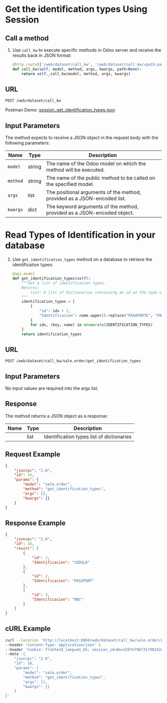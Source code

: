 Get the identification types Using Session
=============================

Call a method
-------------

1. Use `call_kw` to execute specific methods in Odoo server and receive the results back in JSON format:

    ```python
    @http.route(['/web/dataset/call_kw', '/web/dataset/call_kw/<path:path>'], type='json', auth="user")
    def call_kw(self, model, method, args, kwargs, path=None):
        return self._call_kw(model, method, args, kwargs)
    ```

## URL

```
POST /web/dataset/call_kw
```

Postman Demo: [session_get_identification_types.json](postman_collection.json)

## Input Parameters

The method expects to receive a JSON object in the request body with the following parameters:

| Name        | Type    | Description                                                                   |
|-------------|---------|-------------------------------------------------------------------------------|
| `model`     | string  | The name of the Odoo model on which the method will be executed.              |
| `method`    | string  | The name of the public method to be called on the specified model.            |
| `args`      | list    | The positional arguments of the method, provided as a JSON-encoded list.      |
| `kwargs`    | dict    | The keyword arguments of the method, provided as a JSON-encoded object.       |

Read Types of Identification in your database
=============================

1. Use `get_identification_types` method on a database to retrieve the identification types:

    ```python
    @api.model
    def get_identification_types(self):
        """Get a list of identification types.
        Returns:
            list: A list of dictionaries containing an id an the type of identification 
        """
        identification_types = [
            {
                "id": idx + 1,
                "Identificacion": name.upper().replace("PASAPORTE", "PASSPORT"),
            }
            for idx, (key, name) in enumerate(IDENTIFICATION_TYPES)
        ]
        return identification_types
    ```

## URL

```
POST /web/dataset/call_kw/sale.order/get_identification_types
```

## Input Parameters

No input values are required into the args list.

## Response

The method returns a JSON object as a response:

| Name                 | Type    | Description                                                               |
|----------------------|---------|---------------------------------------------------------------------------|
|                      | list    | Identification types list of dictionaries                                 |

## Request Example

```json
{
    "jsonrpc": "2.0",
    "id": 16,
    "params": {
        "model": "sale.order",
        "method": "get_identification_types",
        "args": [],
        "kwargs": {}
    }
}
```

## Response Example

```json
{
    "jsonrpc": "2.0",
    "id": 16,
    "result": [
        {
            "id": 1,
            "Identificacion": "CEDULA"
        },
        {
            "id": 2,
            "Identificacion": "PASSPORT"
        },
        {
            "id": 3,
            "Identificacion": "RNC"
        }
    ]
}
```

## cURL Example

```bash
curl --location 'http://localhost:8069/web/dataset/call_kw/sale.order/get_identification_types' \
--header 'Content-Type: application/json' \
--header 'Cookie: frontend_lang=en_US; session_id=8ace287e798f31740242c2a1cdbe8b45352d7e72' \
--data '{
    "jsonrpc": "2.0",
    "id": 16,
    "params": {
        "model": "sale.order",
        "method": "get_identification_types",
        "args": [],
        "kwargs": {}
    }
}'
```
